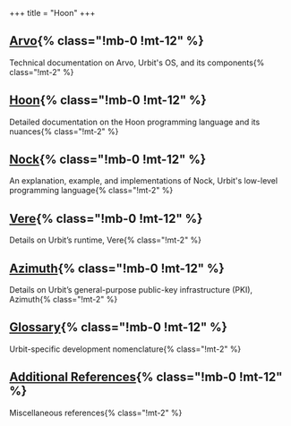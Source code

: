 +++
title = "Hoon"
+++


## [Arvo](/system/kernel/arvo){% class="!mb-0 !mt-12" %}

Technical documentation on Arvo, Urbit's OS, and its components{% class="!mt-2" %}

## [Hoon](/language/hoon){% class="!mb-0 !mt-12" %}

Detailed documentation on the Hoon programming language and its nuances{% class="!mt-2" %}

## [Nock](/language/nock){% class="!mb-0 !mt-12" %}

An explanation, example, and implementations of Nock, Urbit's low-level programming language{% class="!mt-2" %}

## [Vere](/system/runtime){% class="!mb-0 !mt-12" %}

Details on Urbit’s runtime, Vere{% class="!mt-2" %}

## [Azimuth](/system/identity){% class="!mb-0 !mt-12" %}

Details on Urbit’s general-purpose public-key infrastructure (PKI), Azimuth{% class="!mt-2" %}

## [Glossary](/TODO-GLOSSARY){% class="!mb-0 !mt-12" %}

Urbit-specific development nomenclature{% class="!mt-2" %}

## [Additional References](/reference/additional){% class="!mb-0 !mt-12" %}

Miscellaneous references{% class="!mt-2" %}
